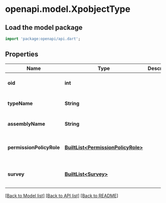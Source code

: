 # openapi.model.XpobjectType

## Load the model package
```dart
import 'package:openapi/api.dart';
```

## Properties
Name | Type | Description | Notes
------------ | ------------- | ------------- | -------------
**oid** | **int** |  | [optional] [default to null]
**typeName** | **String** |  | [optional] [default to null]
**assemblyName** | **String** |  | [optional] [default to null]
**permissionPolicyRole** | [**BuiltList&lt;PermissionPolicyRole&gt;**](PermissionPolicyRole.md) |  | [optional] [default to const []]
**survey** | [**BuiltList&lt;Survey&gt;**](Survey.md) |  | [optional] [default to const []]

[[Back to Model list]](../README.md#documentation-for-models) [[Back to API list]](../README.md#documentation-for-api-endpoints) [[Back to README]](../README.md)


